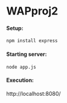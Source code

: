 # WAPproj2

#### Setup:
    npm install express
  
#### Starting server:
    node app.js
  
 #### Execution:
   http://localhost:8080/<query>
